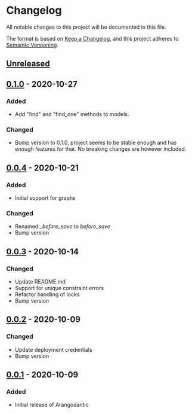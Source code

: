# Changelog

All notable changes to this project will be documented in this file.

The format is based on [Keep a Changelog](https://keepachangelog.com/en/1.1.0/),
and this project adheres to
[Semantic Versioning](https://semver.org/spec/v2.0.0.html).

## [Unreleased]

## [0.1.0] - 2020-10-27

### Added
- Add "find" and "find_one" methods to models.

### Changed
- Bump version to 0.1.0, project seems to be stable enough and has enough
features for that. No breaking changes are however included.

## [0.0.4] - 2020-10-21

### Added
- Initial support for graphs

### Changed
- Renamed *_before_save* to *before_save*
- Bump version

## [0.0.3] - 2020-10-14

### Changed
- Update README.md
- Support for unique constraint errors
- Refactor handling of locks
- Bump version

## [0.0.2] - 2020-10-09

### Changed
- Update deployment credentials
- Bump version

## [0.0.1] - 2020-10-09

### Added

- Initial release of Arangodantic

[Unreleased]: https://github.com/digitalliving/arangodantic/compare/0.1.0...HEAD
[0.1.0]: https://github.com/digitalliving/arangodantic/compare/0.0.4...0.1.0
[0.0.4]: https://github.com/digitalliving/arangodantic/compare/0.0.3...0.0.4
[0.0.3]: https://github.com/digitalliving/arangodantic/compare/0.0.2...0.0.3
[0.0.2]: https://github.com/digitalliving/arangodantic/compare/0.0.1...0.0.2
[0.0.1]: https://github.com/digitalliving/arangodantic/releases/tag/0.0.1
